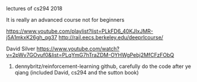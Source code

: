 lectures of cs294 2018

It is really an advanced course not for beginners

https://www.youtube.com/playlist?list=PLkFD6_40KJIxJMR-j5A1mkxK26gh_qg37
http://rail.eecs.berkeley.edu/deeprlcourse/

David Silver
https://www.youtube.com/watch?v=2pWv7GOvuf0&list=PLqYmG7hTraZDM-OYHWgPebj2MfCFzFObQ


1. dennybritz/reinforcement-learning github, carefully do the code after ye qiang (included David, cs294 and the sutton book)
